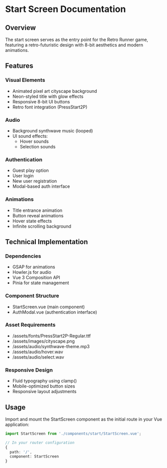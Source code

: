 # Start Screen Documentation

## Overview
The start screen serves as the entry point for the Retro Runner game, featuring a retro-futuristic design with 8-bit aesthetics and modern animations.

## Features

### Visual Elements
- Animated pixel art cityscape background
- Neon-styled title with glow effects
- Responsive 8-bit UI buttons
- Retro font integration (PressStart2P)

### Audio
- Background synthwave music (looped)
- UI sound effects:
  - Hover sounds
  - Selection sounds

### Authentication
- Guest play option
- User login
- New user registration
- Modal-based auth interface

### Animations
- Title entrance animation
- Button reveal animations
- Hover state effects
- Infinite scrolling background

## Technical Implementation

### Dependencies
- GSAP for animations
- Howler.js for audio
- Vue 3 Composition API
- Pinia for state management

### Component Structure
- StartScreen.vue (main component)
- AuthModal.vue (authentication interface)

### Asset Requirements
- /assets/fonts/PressStart2P-Regular.ttf
- /assets/images/cityscape.png
- /assets/audio/synthwave-theme.mp3
- /assets/audio/hover.wav
- /assets/audio/select.wav

### Responsive Design
- Fluid typography using clamp()
- Mobile-optimized button sizes
- Responsive layout adjustments

## Usage
Import and mount the StartScreen component as the initial route in your Vue application:

```typescript
import StartScreen from './components/start/StartScreen.vue';

// In your router configuration
{
  path: '/',
  component: StartScreen
}
```